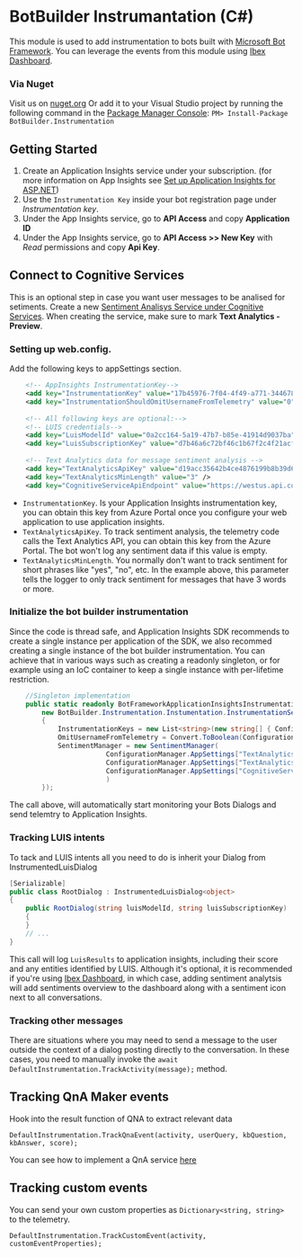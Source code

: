 # BotBuilder Instrumantation (C#)
This module is used to add instrumentation to bots built with [Microsoft Bot Framework](https://dev.botframework.com/). 
You can leverage the events from this module using [Ibex Dashboard](https://github.com/CatalystCode/ibex-dashboard).

### Via Nuget
Visit us on [nuget.org](https://www.nuget.org/packages/BotBuilder.Instrumentation/)
Or add it to your Visual Studio project by running the following command in the [Package Manager Console](https://docs.nuget.org/docs/start-here/using-the-package-manager-console): 
`PM> Install-Package BotBuilder.Instrumentation`

## Getting Started

1. Create an Application Insights service under your subscription. (for more information on App Insights see [Set up Application Insights for ASP.NET](https://docs.microsoft.com/en-us/azure/application-insights/app-insights-asp-net))
2. Use the `Instrumentation Key` inside your bot registration page under _Instrumentation key_.
3. Under the App Insights service, go to **API Access** and copy **Application ID**
4. Under the App Insights service, go to **API Access >> New Key** with _Read_ permissions and copy **Api Key**.

## Connect to Cognitive Services
This is an optional step in case you want user messages to be analised for setiments.
Create a new [Sentiment Analisys Service under Cognitive Services](https://www.microsoft.com/cognitive-services/en-us/text-analytics-api).
When creating the service, make sure to mark **Text Analytics - Preview**.

### Setting up web.config.
Add the following keys to appSettings section.
```xml
    <!-- AppInsights InstrumentationKey-->
    <add key="InstrumentationKey" value="17b45976-7f04-4f49-a771-3446788959e0" />
    <add key="InstrumentationShouldOmitUsernameFromTelemetry" value="0"/>
    
	<!-- All following keys are optional:-->
    <!-- LUIS credentials-->
    <add key="LuisModelId" value="0a2cc164-5a19-47b7-b85e-41914d9037ba" />
    <add key="LuisSubscriptionKey" value="d7b46a6c72bf46c1b67f2c4f21acf960" />
    
    <!-- Text Analytics data for message sentiment analysis -->
    <add key="TextAnalyticsApiKey" value="d19acc35642b4ce4876199b8b39d6ba3" />
    <add key="TextAnalyticsMinLength" value="3" />
    <add key="CognitiveServiceApiEndpoint" value="https://westus.api.cognitive.microsoft.com/"/>
```
* `InstrumentationKey`. Is your Application Insights instrumentation key, you can obtain this key from Azure Portal once you configure your web application to use application insights.
* `TextAnalyticsApiKey`. To track sentiment analysis, the telemetry code calls the Text Analytics API, you can obtain this key from the Azure Portal. The bot won't log any sentiment data if this value is empty.
* `TextAnalyticsMinLength`. You normally don't want to track sentiment for short phrases like "yes", "no", etc. In the example above, this parameter tells the logger to only track sentiment for messages that have 3 words or more. 

### Initialize the bot builder instrumentation
Since the code is thread safe, and Application Insights SDK recommends to create a single instance per application of the SDK,
we also recommed creating a single instance of the bot builder instrumentation.
You can achieve that in various ways such as creating a readonly singleton,
or for example using an IoC container to keep a single instance with per-lifetime restriction.
```cs
	//Singleton implementation 
    public static readonly BotFrameworkApplicationInsightsInstrumentation DefaultInstrumentation = new BotFrameworkApplicationInsightsInstrumentation(
        new BotBuilder.Instrumentation.Instumentation.InstrumentationSettings
        {
            InstrumentationKeys = new List<string>(new string[] { ConfigurationManager.AppSettings["InstrumentationKey"] }),
            OmitUsernameFromTelemetry = Convert.ToBoolean(ConfigurationManager.AppSettings["InstrumentationShouldOmitUsernameFromTelemetry"]),
            SentimentManager = new SentimentManager(
                        ConfigurationManager.AppSettings["TextAnalyticsApiKey"],
                        ConfigurationManager.AppSettings["TextAnalyticsMinLength"],
                        ConfigurationManager.AppSettings["CognitiveServiceApiEndpoint"]
                        )
        });
```
The call above, will automatically start monitoring your Bots Dialogs and send telemtry to Application Insights.

### Tracking LUIS intents
To tack and LUIS intents all you need to do is inherit your Dialog from InstrumentedLuisDialog
```cs
[Serializable]
public class RootDialog : InstrumentedLuisDialog<object>
{
    public RootDialog(string luisModelId, string luisSubscriptionKey) : base(luisModelId, luisSubscriptionKey)
    {
    }
	// ...
}
```
This call will log `LuisResults` to application insights, including their score and any entities identified by LUIS. 
Although it's optional, it is recommended if you're using [Ibex Dashboard](https://github.com/CatalystCode/ibex-dashboard), in which case, adding sentiment analytsis will add sentiments overview to the dashboard along with a sentiment icon next to all conversations.

### Tracking other messages
There are situations where you may need to send a message to the user outside the context of a dialog posting directly to the conversation. 
In these cases, you  need to manually invoke the `await DefaultInstrumentation.TrackActivity(message);` method.  

## Tracking QnA Maker events
Hook into the result function of QNA to extract relevant data
```
DefaultInstrumentation.TrackQnaEvent(activity, userQuery, kbQuestion, kbAnswer, score);
```
You can see how to implement a QnA service [here](https://github.com/Microsoft/BotBuilder-CognitiveServices/tree/master/CSharp/Samples/QnAMaker/QnABotWithOverrides)


## Tracking custom events
You can send your own custom properties as `Dictionary<string, string>` to the telemetry.
```
DefaultInstrumentation.TrackCustomEvent(activity, customEventProperties);
```


